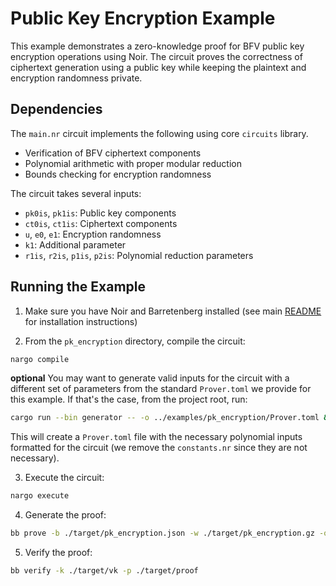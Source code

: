 # Public Key Encryption Example

This example demonstrates a zero-knowledge proof for BFV public key encryption operations using Noir. The circuit proves the correctness of ciphertext generation using a public key while keeping the plaintext and encryption randomness private.

## Dependencies

The `main.nr` circuit implements the following using core `circuits` library.

- Verification of BFV ciphertext components
- Polynomial arithmetic with proper modular reduction
- Bounds checking for encryption randomness

The circuit takes several inputs:

- `pk0is`, `pk1is`: Public key components
- `ct0is`, `ct1is`: Ciphertext components
- `u`, `e0`, `e1`: Encryption randomness
- `k1`: Additional parameter
- `r1is`, `r2is`, `p1is`, `p2is`: Polynomial reduction parameters

## Running the Example

1. Make sure you have Noir and Barretenberg installed (see main [README](../README.md) for installation instructions)

2. From the `pk_encryption` directory, compile the circuit:

```bash
nargo compile
```

**optional** You may want to generate valid inputs for the circuit with a different set of parameters from the standard `Prover.toml` we provide for this example. If that's the case, from the project root, run:

```bash
cargo run --bin generator -- -o ../examples/pk_encryption/Prover.toml && rm -rf ../examples/pk_encryption/constants.nr
```

This will create a `Prover.toml` file with the necessary polynomial inputs formatted for the circuit (we remove the `constants.nr` since they are not necessary).

3. Execute the circuit:

```bash
nargo execute
```

4. Generate the proof:

```bash
bb prove -b ./target/pk_encryption.json -w ./target/pk_encryption.gz -o ./target
```

5. Verify the proof:

```bash
bb verify -k ./target/vk -p ./target/proof
```

